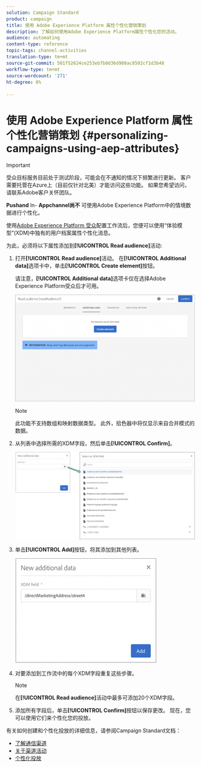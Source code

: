 ```yaml
---
solution: Campaign Standard
product: campaign
title: 使用 Adobe Experience Platform 属性个性化营销策划
description: 了解如何使用Adobe Experience Platform属性个性化您的活动。
audience: automating
content-type: reference
topic-tags: channel-activities
translation-type: tm+mt
source-git-commit: 501f52624ce253eb7b0d36d908ac8502cf1d3b48
workflow-type: tm+mt
source-wordcount: '271'
ht-degree: 8%

---
```



# 使用 Adobe Experience Platform 属性个性化营销策划 {#personalizing-campaigns-using-aep-attributes}

>[!IMPORTANT]
>
>受众目标服务目前处于测试阶段，可能会在不通知的情况下频繁进行更新。 客户需要托管在Azure上（目前仅针对北美）才能访问这些功能。 如果您希望访问，请联系Adobe客户关怀团队。
>
>**Pushand** In- **Appchannel尚不** 可使用Adobe Experience Platform中的情境数据进行个性化。

使用[Adobe Experience Platform 受众](../../audiences/using/aep-about-audience-destinations-service.md)配置工作流后，您便可以使用“体验模型”(XDM)中独有的用户档案属性个性化消息。

为此，必须将以下属性添加到&#x200B;**[!UICONTROL Read audience]**&#x200B;活动:

1. 打开&#x200B;**[!UICONTROL Read audience]**&#x200B;活动。 在&#x200B;**[!UICONTROL Additional data]**&#x200B;选项卡中，单击&#x200B;**[!UICONTROL Create element]**&#x200B;按钮。

   请注意，**[!UICONTROL Additional data]**&#x200B;选项卡仅在选择Adobe Experience Platform受众后才可用。

   ![](assets/aep_wkf_readaudience_attributes.png)

   >[!NOTE]
   >
   >此功能不支持数组和映射数据类型。 此外，拾色器中将仅显示来自合并模式的数据。

1. 从列表中选择所需的XDM字段，然后单击&#x200B;**[!UICONTROL Confirm]**。

   ![](assets/aep_wkf_readaudience_perso1.png)

1. 单击&#x200B;**[!UICONTROL Add]**&#x200B;按钮，将其添加到其他列表。

   ![](assets/aep_wkf_readaudience_perso3.png)

1. 对要添加到工作流中的每个XDM字段重复这些步骤。

   >[!NOTE]
   >
   >在&#x200B;**[!UICONTROL Read audience]**&#x200B;活动中最多可添加20个XDM字段。

1. 添加所有字段后，单击&#x200B;**[!UICONTROL Confirm]**&#x200B;按钮以保存更改。 现在，您可以使用它们来个性化您的投放。

有关如何创建和个性化投放的详细信息，请参阅Campaign Standard文档：

* [了解通信渠道](../../channels/using/get-started-communication-channels.md)
* [关于渠道活动](../../automating/using/about-channel-activities.md)
* [个性化投放](../../designing/using/personalization.md)
